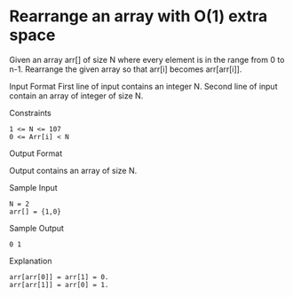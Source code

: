 # Rearrange an array with O(1) extra space
Given an array arr[] of size N where every element is in the range from 0 to n-1. Rearrange the given array so that arr[i] becomes arr[arr[i]].

Input Format
First line of input contains an integer N.
Second line of input contain an array of integer of size N.

Constraints
```
1 <= N <= 107
0 <= Arr[i] < N
```
Output Format

Output contains an array of size N.

Sample Input
```
N = 2
arr[] = {1,0}

```
Sample Output
```
0 1
```
Explanation
```
arr[arr[0]] = arr[1] = 0.
arr[arr[1]] = arr[0] = 1.

```
